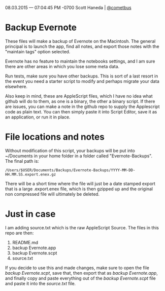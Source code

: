 08.03.2015 — 07:04:45 PM -0700
Scott Haneda | [@cometbus](https://twitter.com/cometbus)

# Backup Evernote

These files will make a backup of Evernote on the Macintosh.  The general principal is to launch the app, find all notes, and export those notes with the "maintain tags" option selected.

Evernote has no feature to maintain the notebooks settings, and I am sure there are other areas in which you lose some meta data.

Run tests, make sure you have other backups.  This is sort of a last resort in the event you need a starter script to modify and perhaps migrate your data elsewhere.

Also keep in mind, these are AppleScript files, which I have no idea what github will do to them, as one is a binary, the other a binary script.  If there are issues, you can make a note in the github repo to supply the Applescript code as plain text. You can then simply paste it into Script Editor, save it as an application, or run it in place.

# File locations and notes
Without modification of this script, your backups will be put into ~/Documents in your home folder in a folder called "Evernote-Backups".  The final path is:

    /Users/$USER/Documents/Backups/Evernote-Backups/YYYY-MM-DD-HH.MM.SS.export.enex.gz

There will be a short time where the file will just be a date stamped export that is a large .export.enex file, which is then gzipped up and the original non compressed file will ultimately be deleted.

# Just in case
I am adding source.txt which is the raw AppleScript Source.  The files in this repo are then:

1. README.md
2. backup Evernote.app
3. backup Evernote.scpt
4. source.txt

If you decide to use this and made changes, make sure to open the file *backup Evernote.scpt*, save that, then export that as *backup Evernote.app*, and finally copy and paste everything out of the *backup Evernote.scpt* file and paste it into the *source.txt* file.